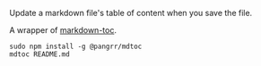 Update a markdown file's table of content when you save the file.

A wrapper of [markdown-toc](https://github.com/jonschlinkert/markdown-toc).

```
sudo npm install -g @pangrr/mdtoc
mdtoc README.md
```
